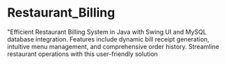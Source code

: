 # Restaurant_Billing
"Efficient Restaurant Billing System in Java with Swing UI and MySQL database integration. Features include dynamic bill receipt generation, intuitive menu management, and comprehensive order history. Streamline restaurant operations with this user-friendly solution
